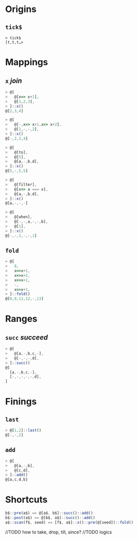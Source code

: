 # Origins
## `tick$`
```
> tick$
[t,t,t…>
```


# Mappings
## `x` *join*
```js
> @[
>   @[x=> x+1],
>   @[1,2,3],
> ]::x()
@[2,3,4]

> @[
>   @[-,x=> x+1,x=> x+2],
>   @[1,-,-,2],
> ]::x()
@[-,2,3,4]

> @[
>   @[to],
>   @[5],
>   @[a,-,b,d],
> ]::x()
@[5,-,5,5]

> @[
>   @[filter],
>   @[x=> a === x],
>   @[a,-,b,d],
> ]::x()
@[a,-,-,-]

> @[
>   @[when],
>   @[-,-,a,-,-,b],
>   @[1],
> ]::x()
@[-,-,1,-,-,1]
```

## `fold`
```js
> @[
>   8,
>   x=>x+1,
>   x=>x+2,
>   x=>x+1,
>   -,
>   x=>x+1,
> ]::fold()
@[8,9,11,12,-,13]
```


# Ranges
## `succ` *succeed*
```js
> @[
>   @[a,-,b,c,-],
>   @[-,-,-,d],
> ]::succ()
@[
  [a,-,b,c,-],
  [-,-,-,-,-,d],
]
```


# Finings
## `last`
```js
> @[1,2]::last()
@[-,-,2]
```

## `add`
```js
> @[
>   @[a,-,b],
>   @[c,d],
> ]::add()
@[a,c,d,b]
```


# Shortcuts
```js
b$::pre(a$) == @[a$, b$]::succ()::add()
b$::post(a$) == @[b$, a$]::succ()::add()
a$::scan(f$, seed) == [f$, a$]::x()::pre(@[seed])::fold()
```

//TODO how to take, drop, till, since?
//TODO logics

